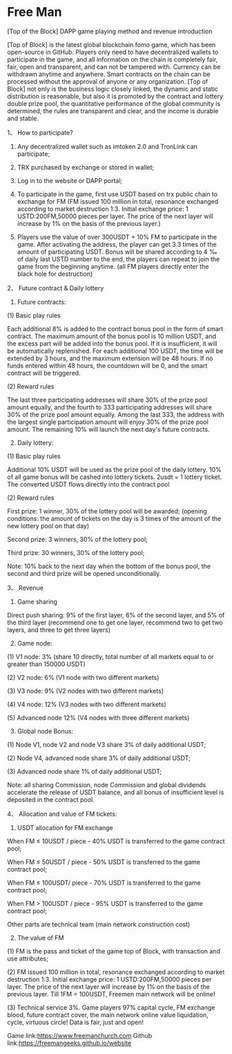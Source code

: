 # Free Man

[Top of the Block] DAPP game playing method and revenue introduction

[Top of Block] is the latest global blockchain fomo game, which has been open-source in GitHub. Players only need to have decentralized wallets to participate in the game, and all information on the chain is completely fair, fair, open and transparent, and can not be tampered with. Currency can be withdrawn anytime and anywhere. Smart contracts on the chain can be processed without the approval of anyone or any organization. [Top of Block] not only is the business logic closely linked, the dynamic and static distribution is reasonable, but also it is promoted by the contract and lottery double prize pool, the quantitative performance of the global community is determined, the rules are transparent and clear, and the income is durable and stable.


1、 How to participate?

1. Any decentralized wallet such as imtoken 2.0 and TronLink can participate;

2. TRX purchased by exchange or stored in wallet;

3. Log in to the website or DAPP portal;

4. To participate in the game, first use USDT based on trx public chain to exchange for FM (FM issued 100 million in total, resonance exchanged according to market destruction 1:3. Initial exchange price: 1 USTD:200FM,50000 pieces per layer. The price of the next layer will increase by 1% on the basis of the previous layer.)

5. Players use the value of over 300USDT + 10% FM to participate in the game. After activating the address, the player can get 3.3 times of the amount of participating USDT. Bonus will be shared according to 4 ‰ of daily last USTD number to the end, the players can repeat to join the game from the beginning anytime. (all FM players directly enter the black hole for destruction)



2、 Future contract & Daily lottery

1. Future contracts:

(1) Basic play rules

Each additional 8% is added to the contract bonus pool in the form of smart contract. The maximum amount of the bonus pool is 10 million USDT, and the excess part will be added into the bonus pool. If it is insufficient, it will be automatically replenished. For each additional 100 USDT, the time will be extended by 3 hours, and the maximum extension will be 48 hours. If no funds entered within 48 hours, the countdown will be 0, and the smart contract will be triggered.

(2) Reward rules

The last three participating addresses will share 30% of the prize pool amount equally, and the fourth to 333 participating addresses will share 30% of the prize pool amount equally. Among the last 333, the address with the largest single participation amount will enjoy 30% of the prize pool amount. The remaining 10% will launch the next day's future contracts.

2. Daily lottery:

(1) Basic play rules

Additional 10% USDT will be used as the prize pool of the daily lottery. 10% of all game bonus will be cashed into lottery tickets. 2usdt = 1 lottery ticket. The converted USDT flows directly into the contract pool

(2) Reward rules

First prize: 1 winner, 30% of the lottery pool will be awarded; (opening conditions: the amount of tickets on the day is 3 times of the amount of the new lottery pool on that day)

Second prize: 3 winners, 30% of the lottery pool;

Third prize: 30 winners, 30% of the lottery pool;

Note: 10% back to the next day when the bottom of the bonus pool, the second and third prize will be opened unconditionally.


3、 Revenue

1. Game sharing

Direct push sharing: 9% of the first layer, 6% of the second layer, and 5% of the third layer (recommend one to get one layer, recommend two to get two layers, and three to get three layers)

2. Game node:

(1) V1 node: 3% (share 10 directly, total number of all markets equal to or greater than 150000 USDT)

(2) V2 node: 6% (V1 node with two different markets)

(3) V3 node: 9% (V2 nodes with two different markets)

(4) V4 node: 12% (V3 nodes with two different markets)

(5) Advanced node 12% (V4 nodes with three different markets)

3. Global node Bonus:

(1) Node V1, node V2 and node V3 share 3% of daily additional USDT;

(2) Node V4, advanced node share 3% of daily additional USDT;

(3) Advanced node share 1% of daily additional USDT;

Note: all sharing Commission, node Commission and global dividends accelerate the release of USDT balance, and all bonus of insufficient level is deposited in the contract pool.


4、 Allocation and value of FM tickets:

1. USDT allocation for FM exchange

When FM ≤ 10USDT / piece - 40% USDT is transferred to the game contract pool;

When FM ≤ 50USDT / piece - 50% USDT is transferred to the game contract pool;

When FM ≤ 100USDT/ piece - 70% USDT is transferred to the game contract pool;

When FM > 100USDT / piece - 95% USDT is transferred to the game contract pool;

Other parts are technical team (main network construction cost)

2. The value of FM

(1) FM is the pass and ticket of the game top of Block, with transaction and use attributes;

(2) FM issued 100 million in total, resonance exchanged according to market destruction 1:3. Initial exchange price: 1 USTD:200FM,50000 pieces per layer. The price of the next layer will increase by 1% on the basis of the previous layer. Till 1FM = 100USDT, Freemen main network will be online!

(3) Technical service 3%. Game players 97% capital cycle, FM exchange blood, future contract cover, the main network online value liquidation, cycle, virtuous circle! Data is fair, just and open!

Game link:https://www.freemanchurch.com
Github link:https://freemangeeks.github.io/website
